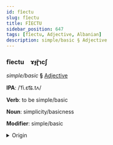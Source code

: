 ```yaml
---
id: fîectu
slug: fîectu
title: FÎECTU
sidebar_position: 647
tags: [fîectu, Adjective, Albanian]
description: simple/basic § Adjective
---
```


### fîectu&emsp;<span kind="abugida">ɤɟɽ̄ɿcʃ</span>

*simple/basic* **§** [Adjective](../../tags/Adjective)

**IPA**: /ˈfi.ɛt͡ɕ.tʌ/

**Verb**: to be simple/basic

**Noun**: simplicity/basicness

**Modifier**: simple/basic

<details>
    <summary>Origin</summary>
    Albanian thjeshtë /ˈθjɛʃtə/<br/>
    <em>Albanian Language Family</em>
</details>